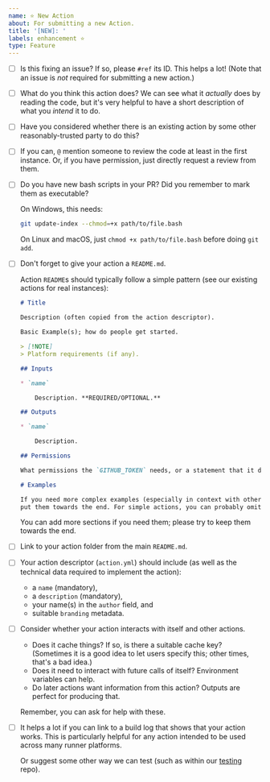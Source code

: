 ```yaml
---
name: ⭐ New Action
about: For submitting a new Action.
title: '[NEW]: '
labels: enhancement ⭐
type: Feature
---
```


<!--
Hi there!

Thanks for helping to contribute to this repository.
Your contribution is very much appreciated.

Donal Fellows (@dkfellows) on behalf of University of Manchester Research Software Engineering.
-->

<!--
Here's a few things to think about when writing a PR:
-->

- [ ] Is this fixing an issue? If so, please `#ref` its ID. This helps a lot! (Note that an issue is _not_ required for submitting a new action.)

- [ ] What do you think this action does? We can see what it _actually_ does by reading the code,
      but it's very helpful to have a short description of what you _intend_ it to do.

- [ ] Have you considered whether there is an existing action by some other reasonably-trusted party to do this?

- [ ] If you can, `@` mention someone to review the code at least in the first instance.
      Or, if you have permission, just directly request a review from them.

- [ ] Do you have new bash scripts in your PR? Did you remember to mark them as executable?

    On Windows, this needs:

    ```bash
    git update-index --chmod=+x path/to/file.bash
    ```

    On Linux and macOS, just `chmod +x path/to/file.bash` before doing `git add`.

- [ ] Don't forget to give your action a `README.md`.

    Action `README`s should typically follow a simple pattern (see our existing actions for real instances):

    ```markdown
    # Title

    Description (often copied from the action descriptor).

    Basic Example(s); how do people get started.

    > [!NOTE]
    > Platform requirements (if any).

    ## Inputs

    * `name`

        Description. **REQUIRED/OPTIONAL.**

    ## Outputs

    * `name`

        Description.

    ## Permissions

    What permissions the `GITHUB_TOKEN` needs, or a statement that it doesn't need any.

    # Examples

    If you need more complex examples (especially in context with other actions),
    put them towards the end. For simple actions, you can probably omit this.
    ```

    You can add more sections if you need them; please try to keep them towards the end.

- [ ] Link to your action folder from the main `README.md`.

- [ ] Your action descriptor (`action.yml`) should include
  (as well as the technical data required to implement the action):
  * a `name` (mandatory),
  * a `description` (mandatory),
  * your name(s) in the `author` field, and
  * suitable `branding` metadata.

- [ ] Consider whether your action interacts with itself and other actions.
  * Does it cache things? If so, is there a suitable cache key?
    (Sometimes it is a good idea to let users specify this; other times, that's a bad idea.)
  * Does it need to interact with future calls of itself? Environment variables can help.
  * Do later actions want information from this action? Outputs are perfect for producing that.

  Remember, you can ask for help with these.

- [ ] It helps a lot if you can link to a build log that shows that your action works.
  This is particularly helpful for any action intended to be used across many runner
  platforms.

  Or suggest some other way we can test (such as within our [testing](/actions-test) repo).
